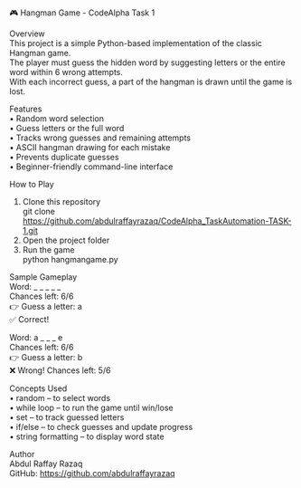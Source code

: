 🎮 Hangman Game - CodeAlpha Task 1

Overview  
This project is a simple Python-based implementation of the classic Hangman game.  
The player must guess the hidden word by suggesting letters or the entire word within 6 wrong attempts.  
With each incorrect guess, a part of the hangman is drawn until the game is lost.  

Features  
• Random word selection  
• Guess letters or the full word  
• Tracks wrong guesses and remaining attempts  
• ASCII hangman drawing for each mistake  
• Prevents duplicate guesses  
• Beginner-friendly command-line interface  

How to Play  
1. Clone this repository  
   git clone https://github.com/abdulraffayrazaq/CodeAlpha_TaskAutomation-TASK-1.git  
2. Open the project folder  
3. Run the game  
   python hangmangame.py  

Sample Gameplay  
Word: _ _ _ _ _  
Chances left: 6/6  
👉 Guess a letter: a  
✅ Correct!  

Word: a _ _ _ e  
Chances left: 6/6  
👉 Guess a letter: b  
❌ Wrong! Chances left: 5/6  

Concepts Used  
• random – to select words  
• while loop – to run the game until win/lose  
• set – to track guessed letters  
• if/else – to check guesses and update progress  
• string formatting – to display word state  

Author  
Abdul Raffay Razaq  
GitHub: https://github.com/abdulraffayrazaq
